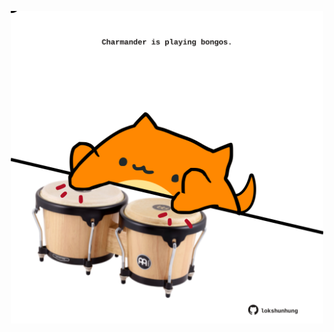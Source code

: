 <!-- built at 10/05/2025, 17:00:41 UTC -->
<p align="center">
  <img width="500" height="500" src="./ReadmeImage.svg">
</p>
